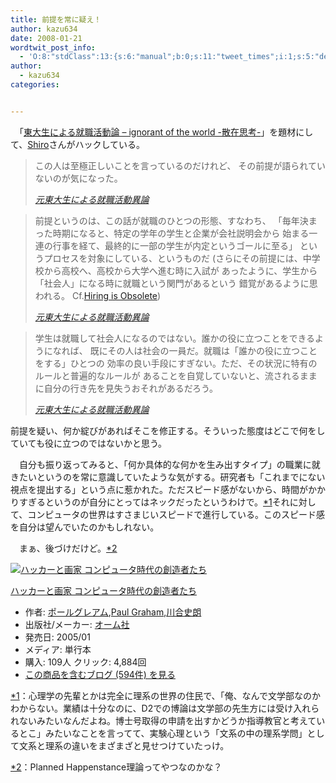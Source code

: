 ```yaml
---
title: 前提を常に疑え！
author: kazu634
date: 2008-01-21
wordtwit_post_info:
  - 'O:8:"stdClass":13:{s:6:"manual";b:0;s:11:"tweet_times";i:1;s:5:"delay";i:0;s:7:"enabled";i:1;s:10:"separation";s:2:"60";s:7:"version";s:3:"3.7";s:14:"tweet_template";b:0;s:6:"status";i:2;s:6:"result";a:0:{}s:13:"tweet_counter";i:2;s:13:"tweet_log_ids";a:1:{i:0;i:3637;}s:9:"hash_tags";a:0:{}s:8:"accounts";a:1:{i:0;s:7:"kazu634";}}'
author:
  - kazu634
categories:


---
```

<div class="section">
<p>
    　「<a href="http://d.hatena.ne.jp/yo4ma3/20080118/1200690662" onclick="__gaTracker('send', 'event', 'outbound-article', 'http://d.hatena.ne.jp/yo4ma3/20080118/1200690662', '東大生による就職活動論 &#8211; ignorant of the world -散在思考-');" target="_blank">東大生による就職活動論 &#8211; ignorant of the world -散在思考-</a>」を題材にして、<a href="http://practical-scheme.net/wiliki/wiliki.cgi?Shiro#6760fa1256ea59f83221b8595722c86c" onclick="__gaTracker('send', 'event', 'outbound-article', 'http://practical-scheme.net/wiliki/wiliki.cgi?Shiro#6760fa1256ea59f83221b8595722c86c', 'Shiro');" target="_blank">Shiro</a>さんがハックしている。
</p>
  
<blockquote title="元東大生による就職活動異論" cite="http://practical-scheme.net/wiliki/wiliki.cgi?Shiro#6760fa1256ea59f83221b8595722c86c">
<p>
      この人は至極正しいことを言っているのだけれど、 その前提が語られていないのが気になった。
</p>
    
<p>
<cite><a href="http://practical-scheme.net/wiliki/wiliki.cgi?Shiro#6760fa1256ea59f83221b8595722c86c" onclick="__gaTracker('send', 'event', 'outbound-article', 'http://practical-scheme.net/wiliki/wiliki.cgi?Shiro#6760fa1256ea59f83221b8595722c86c', '元東大生による就職活動異論');" target="_blank">元東大生による就職活動異論</a></cite>
</p>
</blockquote>
  
<blockquote title="元東大生による就職活動異論" cite="http://practical-scheme.net/wiliki/wiliki.cgi?Shiro#6760fa1256ea59f83221b8595722c86c">
<p>
      前提というのは、この話が就職のひとつの形態、すなわち、 「毎年決まった時期になると、特定の学年の学生と企業が会社説明会から 始まる一連の行事を経て、最終的に一部の学生が内定というゴールに至る」 というプロセスを対象にしている、というものだ (さらにその前提には、中学校から高校へ、高校から大学へ進む時に入試が あったように、学生から「社会人」になる時に就職という関門があるという 錯覚があるように思われる。 Cf.<a href="http://d.hatena.ne.jp/lionfan/20060110" onclick="__gaTracker('send', 'event', 'outbound-article', 'http://d.hatena.ne.jp/lionfan/20060110', 'Hiring is Obsolete');" target="_blank">Hiring is Obsolete</a>)
</p>
    
<p>
<cite><a href="http://practical-scheme.net/wiliki/wiliki.cgi?Shiro#6760fa1256ea59f83221b8595722c86c" onclick="__gaTracker('send', 'event', 'outbound-article', 'http://practical-scheme.net/wiliki/wiliki.cgi?Shiro#6760fa1256ea59f83221b8595722c86c', '元東大生による就職活動異論');" target="_blank">元東大生による就職活動異論</a></cite>
</p>
</blockquote>
  
<blockquote title="元東大生による就職活動異論" cite="http://practical-scheme.net/wiliki/wiliki.cgi?Shiro#6760fa1256ea59f83221b8595722c86c">
<p>
      学生は就職して社会人になるのではない。誰かの役に立つことをできるようになれば、 既にその人は社会の一員だ。就職は「誰かの役に立つことをする」ひとつの 効率の良い手段にすぎない。ただ、その状況に特有のルールと普遍的なルールが あることを自覚していないと、流されるままに自分の行き先を見失うおそれがあるだろう。
</p>
    
<p>
<cite><a href="http://practical-scheme.net/wiliki/wiliki.cgi?Shiro#6760fa1256ea59f83221b8595722c86c" onclick="__gaTracker('send', 'event', 'outbound-article', 'http://practical-scheme.net/wiliki/wiliki.cgi?Shiro#6760fa1256ea59f83221b8595722c86c', '元東大生による就職活動異論');" target="_blank">元東大生による就職活動異論</a></cite>
</p>
</blockquote>
  
<p>
    前提を疑い、何か綻びがあればそこを修正する。そういった態度はどこで何をしていても役に立つのではないかと思う。
</p>
  
<p>
    　自分も振り返ってみると、「何か具体的な何かを生み出すタイプ」の職業に就きたいというのを常に意識していたような気がする。研究者も「これまでにない視点を提出する」という点に惹かれた。ただスピード感がないから、時間がかかりすぎるというのが自分にとってはネックだったというわけで。<span class="footnote"><a href="/sirocco634/#f1" name="fn1" title="心理学の先輩とかは完全に理系の世界の住民で、「俺、なんで文学部なのかわからない。業績は十分なのに、D2での博論は文学部の先生方には受け入れられないみたいなんだよね。博士号取得の申請を出すかどうか指導教官と考えているとこ」みたいなことを言ってて、実験心理という「文系の中の理系学問」として文系と理系の違いをまざまざと見せつけていたっけ。">*1</a></span>それに対して、コンピュータの世界はすさまじいスピードで進行している。このスピード感を自分は望んでいたのかもしれない。
</p>
  
<p>
    　まぁ、後づけだけど。<span class="footnote"><a href="/sirocco634/#f2" name="fn2" title="Planned Happenstance理論ってやつなのかな？">*2</a></span>
</p>
  
<div class="hatena-asin-detail">
<a href="http://www.amazon.co.jp/dp/4274065979/?tag=hatena_st1-22&ascsubtag=d-7ibv" onclick="__gaTracker('send', 'event', 'outbound-article', 'http://www.amazon.co.jp/dp/4274065979/?tag=hatena_st1-22&ascsubtag=d-7ibv', '');"><img src="https://images-na.ssl-images-amazon.com/images/I/511SV9NXW2L._SL160_.jpg" class="hatena-asin-detail-image" alt="ハッカーと画家 コンピュータ時代の創造者たち" title="ハッカーと画家 コンピュータ時代の創造者たち" /></a></p> 
    
<div class="hatena-asin-detail-info">
<p class="hatena-asin-detail-title">
<a href="http://www.amazon.co.jp/dp/4274065979/?tag=hatena_st1-22&ascsubtag=d-7ibv" onclick="__gaTracker('send', 'event', 'outbound-article', 'http://www.amazon.co.jp/dp/4274065979/?tag=hatena_st1-22&ascsubtag=d-7ibv', 'ハッカーと画家 コンピュータ時代の創造者たち');">ハッカーと画家 コンピュータ時代の創造者たち</a>
</p>
      
<ul>
<li>
<span class="hatena-asin-detail-label">作者:</span> <a href="http://d.hatena.ne.jp/keyword/%A5%DD%A1%BC%A5%EB%A5%B0%A5%EC%A5%A2%A5%E0" onclick="__gaTracker('send', 'event', 'outbound-article', 'http://d.hatena.ne.jp/keyword/%A5%DD%A1%BC%A5%EB%A5%B0%A5%EC%A5%A2%A5%E0', 'ポールグレアム');" class="keyword">ポールグレアム</a>,<a href="http://d.hatena.ne.jp/keyword/Paul%20Graham" onclick="__gaTracker('send', 'event', 'outbound-article', 'http://d.hatena.ne.jp/keyword/Paul%20Graham', 'Paul Graham');" class="keyword">Paul Graham</a>,<a href="http://d.hatena.ne.jp/keyword/%C0%EE%B9%E7%BB%CB%CF%AF" onclick="__gaTracker('send', 'event', 'outbound-article', 'http://d.hatena.ne.jp/keyword/%C0%EE%B9%E7%BB%CB%CF%AF', '川合史朗');" class="keyword">川合史朗</a>
</li>
<li>
<span class="hatena-asin-detail-label">出版社/メーカー:</span> <a href="http://d.hatena.ne.jp/keyword/%A5%AA%A1%BC%A5%E0%BC%D2" onclick="__gaTracker('send', 'event', 'outbound-article', 'http://d.hatena.ne.jp/keyword/%A5%AA%A1%BC%A5%E0%BC%D2', 'オーム社');" class="keyword">オーム社</a>
</li>
<li>
<span class="hatena-asin-detail-label">発売日:</span> 2005/01
</li>
<li>
<span class="hatena-asin-detail-label">メディア:</span> 単行本
</li>
<li>
<span class="hatena-asin-detail-label">購入</span>: 109人 <span class="hatena-asin-detail-label">クリック</span>: 4,884回
</li>
<li>
<a href="http://d.hatena.ne.jp/asin/4274065979" onclick="__gaTracker('send', 'event', 'outbound-article', 'http://d.hatena.ne.jp/asin/4274065979', 'この商品を含むブログ (594件) を見る');" target="_blank">この商品を含むブログ (594件) を見る</a>
</li>
</ul>
</div>
    
<div class="hatena-asin-detail-foot">
</div>
</div>
</div>

<div class="footnote">
<p class="footnote">
<a href="/sirocco634/#fn1" name="f1">*1</a>：心理学の先輩とかは完全に理系の世界の住民で、「俺、なんで文学部なのかわからない。業績は十分なのに、D2での博論は文学部の先生方には受け入れられないみたいなんだよね。博士号取得の申請を出すかどうか指導教官と考えているとこ」みたいなことを言ってて、実験心理という「文系の中の理系学問」として文系と理系の違いをまざまざと見せつけていたっけ。
</p>
  
<p class="footnote">
<a href="/sirocco634/#fn2" name="f2">*2</a>：Planned Happenstance理論ってやつなのかな？
</p>
</div>
